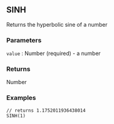 ## SINH

Returns the hyperbolic sine of a number

### Parameters
`value` : Number (required) - a number

### Returns
Number

### Examples
```
// returns 1.1752011936438014
SINH(1)
```